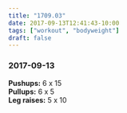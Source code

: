 ```yaml
---
title: "1709.03"
date: 2017-09-13T12:41:43-10:00
tags: ["workout", "bodyweight"]
draft: false
---
```


### 2017-09-13

**Pushups:** 6 x 15  
**Pullups:** 6 x 5  
**Leg raises:** 5 x 10